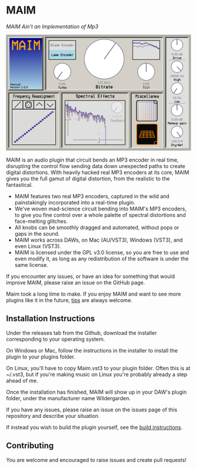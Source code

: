 # MAIM

*MAIM Ain't an Implementation of Mp3*

<img src="Docs/images/maimgui.png" alt="screenshot of full maim gui">

MAIM is an audio plugin that circuit bends an MP3 encoder in real time, 
disrupting the control flow sending data down unexpected paths to create digital distortions. With heavily hacked real MP3 encoders at its core, MAIM gives you the full gamut of digital distortion, from the realistic to the fantastical.

- MAIM features two real MP3 encoders, captured in the wild and painstakingly incorporated into a real-time plugin.
- We've woven mad-science circuit bending into MAIM's MP3 encoders, to give you fine control over a whole palette of spectral distortions and face-melting glitches.
- All knobs can be smoothly dragged and automated, without pops or gaps in the sound.
- MAIM works across DAWs, on Mac (AU/VST3), Windows (VST3), and even Linux (VST3).
- MAIM is licensed under the GPL v3.0 license, so you are free to use and even modify it, as long as any redistribution of the software is under the same license.

If you encounter any issues, or have an idea for something that would improve MAIM, please raise an issue on the GitHub page.

Maim took a long time to make. If you enjoy MAIM and want to see more plugins like it in the future, [tips](https://ko-fi.com/wildergardenaudio) are always welcome.

## Installation Instructions

Under the releases tab from the Github, download the installer corresponding to your operating system.

On Windows or Mac, follow the instructions in the installer to install the plugin to your plugins folder.

On Linux, you'll have to copy Maim.vst3 to your plugin folder. Often this is at ~/.vst3, 
but if you're making music on Linux you're probably already a step ahead of me.

Once the installation has finished, MAIM will show up in your DAW's plugin folder, under the manufacturer name Wildergarden.

If you have any issues, please raise an issue on the issues page of this repository and describe your situation.

If instead you wish to build the plugin yourself, see the [build instructions](Docs/BUILDING.md).

## Contributing

You are welcome and encouraged to raise issues and create pull requests!
